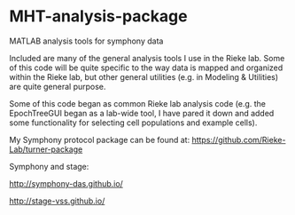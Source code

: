 # MHT-analysis-package
MATLAB analysis tools for symphony data

Included are many of the general analysis tools I use in the Rieke lab. Some of this code will be quite specific to the way data is mapped and organized within the Rieke lab, but other general utilities (e.g. in Modeling & Utilities) are quite general purpose.

Some of this code began as common Rieke lab analysis code (e.g. the EpochTreeGUI began as a lab-wide tool, I have pared it down and added some functionality for selecting cell populations and example cells).

My Symphony protocol package can be found at:
https://github.com/Rieke-Lab/turner-package


Symphony and stage:

http://symphony-das.github.io/

http://stage-vss.github.io/
